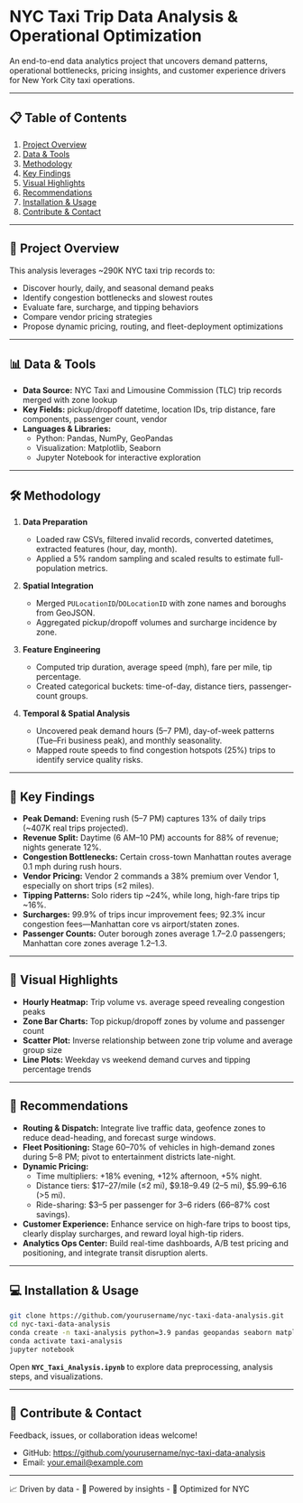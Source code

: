 # NYC Taxi Trip Data Analysis & Operational Optimization

An end-to-end data analytics project that uncovers demand patterns, operational bottlenecks, pricing insights, and customer experience drivers for New York City taxi operations.  

***

## 📋 Table of Contents

1. [Project Overview](#project-overview)  
2. [Data & Tools](#data--tools)  
3. [Methodology](#methodology)  
4. [Key Findings](#key-findings)  
5. [Visual Highlights](#visual-highlights)  
6. [Recommendations](#recommendations)  
7. [Installation & Usage](#installation--usage)  
8. [Contribute & Contact](#contribute--contact)  

***

## 📝 Project Overview

This analysis leverages ~290K NYC taxi trip records to:

- Discover hourly, daily, and seasonal demand peaks  
- Identify congestion bottlenecks and slowest routes  
- Evaluate fare, surcharge, and tipping behaviors  
- Compare vendor pricing strategies  
- Propose dynamic pricing, routing, and fleet-deployment optimizations  

***

## 📊 Data & Tools

- **Data Source:** NYC Taxi and Limousine Commission (TLC) trip records merged with zone lookup  
- **Key Fields:** pickup/dropoff datetime, location IDs, trip distance, fare components, passenger count, vendor  
- **Languages & Libraries:**  
  - Python: Pandas, NumPy, GeoPandas  
  - Visualization: Matplotlib, Seaborn  
  - Jupyter Notebook for interactive exploration  

***

## 🛠 Methodology

1. **Data Preparation**  
   - Loaded raw CSVs, filtered invalid records, converted datetimes, extracted features (hour, day, month).  
   - Applied a 5% random sampling and scaled results to estimate full-population metrics.  

2. **Spatial Integration**  
   - Merged `PULocationID`/`DOLocationID` with zone names and boroughs from GeoJSON.  
   - Aggregated pickup/dropoff volumes and surcharge incidence by zone.  

3. **Feature Engineering**  
   - Computed trip duration, average speed (mph), fare per mile, tip percentage.  
   - Created categorical buckets: time-of-day, distance tiers, passenger-count groups.  

4. **Temporal & Spatial Analysis**  
   - Uncovered peak demand hours (5–7 PM), day-of-week patterns (Tue–Fri business peak), and monthly seasonality.  
   - Mapped route speeds to find congestion hotspots (25%) trips to identify service quality risks.  

***

## 🔑 Key Findings

- **Peak Demand:** Evening rush (5–7 PM) captures 13% of daily trips (~407K real trips projected).  
- **Revenue Split:** Daytime (6 AM–10 PM) accounts for 88% of revenue; nights generate 12%.  
- **Congestion Bottlenecks:** Certain cross-town Manhattan routes average 0.1 mph during rush hours.  
- **Vendor Pricing:** Vendor 2 commands a 38% premium over Vendor 1, especially on short trips (≤2 miles).  
- **Tipping Patterns:** Solo riders tip ~24%, while long, high-fare trips tip ~16%.  
- **Surcharges:** 99.9% of trips incur improvement fees; 92.3% incur congestion fees—Manhattan core vs airport/staten zones.  
- **Passenger Counts:** Outer borough zones average 1.7–2.0 passengers; Manhattan core zones average 1.2–1.3.  

***

## 🎨 Visual Highlights

- **Hourly Heatmap:** Trip volume vs. average speed revealing congestion peaks  
- **Zone Bar Charts:** Top pickup/dropoff zones by volume and passenger count  
- **Scatter Plot:** Inverse relationship between zone trip volume and average group size  
- **Line Plots:** Weekday vs weekend demand curves and tipping percentage trends  

***

## 🚀 Recommendations

- **Routing & Dispatch:** Integrate live traffic data, geofence zones to reduce dead-heading, and forecast surge windows.  
- **Fleet Positioning:** Stage 60–70% of vehicles in high-demand zones during 5–8 PM; pivot to entertainment districts late-night.  
- **Dynamic Pricing:**  
  - Time multipliers: +18% evening, +12% afternoon, +5% night.  
  - Distance tiers: \$17–27/mile (≤2 mi), \$9.18–9.49 (2–5 mi), \$5.99–6.16 (>5 mi).  
  - Ride-sharing: \$3–5 per passenger for 3–6 riders (66–87% cost savings).  
- **Customer Experience:** Enhance service on high-fare trips to boost tips, clearly display surcharges, and reward loyal high-tip riders.  
- **Analytics Ops Center:** Build real-time dashboards, A/B test pricing and positioning, and integrate transit disruption alerts.  

***

## 💻 Installation & Usage

```bash
git clone https://github.com/yourusername/nyc-taxi-data-analysis.git
cd nyc-taxi-data-analysis
conda create -n taxi-analysis python=3.9 pandas geopandas seaborn matplotlib jupyter
conda activate taxi-analysis
jupyter notebook
```

Open **`NYC_Taxi_Analysis.ipynb`** to explore data preprocessing, analysis steps, and visualizations.

***

## 🤝 Contribute & Contact

Feedback, issues, or collaboration ideas welcome!  
- GitHub: https://github.com/yourusername/nyc-taxi-data-analysis  
- Email: your.email@example.com  

***

  
📈 Driven by data -  🚖 Powered by insights -  🌆 Optimized for NYC  
